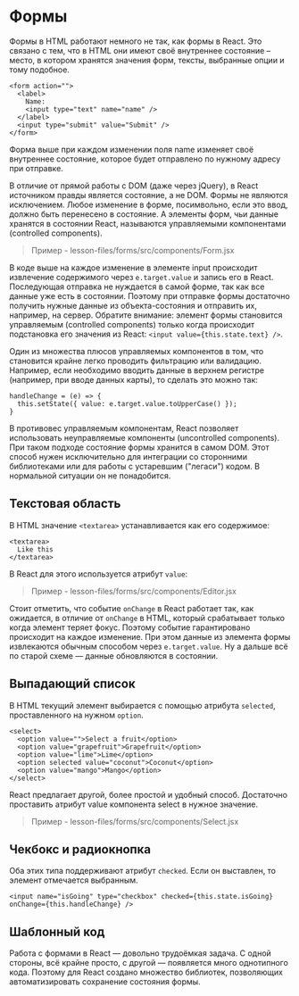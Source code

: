 # Формы

Формы в HTML работают немного не так, как формы в React. Это связано с тем, что в HTML они 
имеют своё внутреннее состояние – место, в котором хранятся значения форм, тексты, выбранные 
опции и тому подобное.


```
<form action="">
  <label>
    Name:
    <input type="text" name="name" />
  </label>
  <input type="submit" value="Submit" />
</form>
```

Форма выше при каждом изменении поля name изменяет своё внутреннее состояние, которое
будет отправлено по нужному адресу при отправке.

В отличие от прямой работы с DOM (даже через jQuery), в React источником правды является 
состояние, а не DOM. Формы не являются исключением. Любое изменение в форме, посимвольно, 
если это ввод, должно быть перенесено в состояние. А элементы форм, чьи данные хранятся в
состоянии React, называются управляемыми компонентами (controlled components).

> Пример - lesson-files/forms/src/components/Form.jsx

В коде выше на каждое изменение в элементе input происходит извлечение содержимого через 
```e.target.value``` и запись его в React. Последующая отправка не нуждается в самой форме, 
так как все данные уже есть в состоянии. Поэтому при отправке формы достаточно получить 
нужные данные из объекта-состояния и отправить их, например, на сервер. Обратите внимание: 
элемент формы становится управляемым (controlled components) только когда происходит 
подстановка его значения из React: ```<input value={this.state.text} />```.

Один из множества плюсов управляемых компонентов в том, что становится крайне легко
проводить фильтрацию или валидацию. Например, если необходимо вводить данные в верхнем
регистре (например, при вводе данных карты), то сделать это можно так:

```
handleChange = (e) => {
  this.setState({ value: e.target.value.toUpperCase() });
}
```

В противовес управляемым компонентам, React позволяет использовать неуправляемые компоненты 
(uncontrolled components). При таком подходе состояние формы хранится в самом DOM. Этот 
способ нужен исключительно для интеграции со сторонними библиотеками или для работы с
устаревшим ("легаси") кодом. В нормальной ситуации он не понадобится.

## Текстовая область

В HTML значение ```<textarea>``` устанавливается как его содержимое:

```
<textarea>
  Like this
</textarea>
```

В React для этого используется атрибут ```value```:

> Пример - lesson-files/forms/src/components/Editor.jsx

Стоит отметить, что событие ```onChange``` в React работает так, как ожидается, в отличие от 
```onChange``` в HTML, который срабатывает только когда элемент теряет фокус. Поэтому событие 
гарантировано происходит на каждое изменение. При этом данные из элемента формы извлекаются
обычным способом через ```e.target.value```. Ну а дальше всё по старой схеме — данные обновляются
в состоянии.

## Выпадающий список

В HTML текущий элемент выбирается с помощью атрибута ```selected```, проставленного на
нужном ```option```.

```
<select>
  <option value="">Select a fruit</option>
  <option value="grapefruit">Grapefruit</option>
  <option value="lime">Lime</option>
  <option selected value="coconut">Coconut</option>
  <option value="mango">Mango</option>
</select>
```

React предлагает другой, более простой и удобный способ. Достаточно проставить атрибут
value компонента select в нужное значение.

> Пример - lesson-files/forms/src/components/Select.jsx

## Чекбокс и радиокнопка

Оба этих типа поддерживают атрибут ```checked```. Если он выставлен, то элемент отмечается 
выбранным.

```
<input name="isGoing" type="checkbox" checked={this.state.isGoing} onChange={this.handleChange} />
```

## Шаблонный код

Работа с формами в React — довольно трудоёмкая задача. С одной стороны, всё крайне просто,
с другой — появляется много однотипного кода. Поэтому для React создано множество библиотек,
позволяющих автоматизировать сохранение состояния формы.

